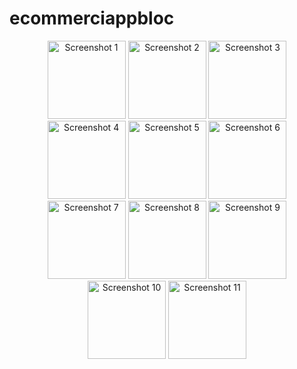 # ecommerciappbloc
<p align="center">
  <img src="https://user-images.githubusercontent.com/115031668/235683463-096c2241-f083-4af3-bcd1-92b01ce239c4.PNG" width="125" alt="Screenshot 1">
  <img src="https://user-images.githubusercontent.com/115031668/235683466-bb979a7b-bcef-456c-ae4a-221a472ba152.PNG" width="125" alt="Screenshot 2">
  <img src="https://user-images.githubusercontent.com/115031668/235683473-e39f2e5e-12db-4887-aa6c-78fac49df8e1.PNG" width="125" alt="Screenshot 3">
  <img src="https://user-images.githubusercontent.com/115031668/235683487-679e46b5-83da-4600-9397-dc5a7af95fc1.PNG" width="125" alt="Screenshot 4">
  <img src="https://user-images.githubusercontent.com/115031668/235683500-6d488ac0-356a-4db3-8239-06b4e38a0229.PNG" width="125" alt="Screenshot 5">
  <img src="https://user-images.githubusercontent.com/115031668/235683509-bded9f34-26f9-4965-afad-95afa0dd4ae3.PNG" width="125" alt="Screenshot 6">
  <img src="https://user-images.githubusercontent.com/115031668/235683517-d93c6380-c5e8-4173-ac84-4a8277688097.PNG" width="125" alt="Screenshot 7">
  <img src="https://user-images.githubusercontent.com/115031668/235683532-f3292edb-2f60-445a-9435-d84c02292d19.PNG" width="125" alt="Screenshot 8">
  <img src="https://user-images.githubusercontent.com/115031668/235683540-82137ac2-822a-4581-bcb9-727a7f0993ca.PNG" width="125" alt="Screenshot 9">
  <img src="https://user-images.githubusercontent.com/115031668/235683634-45161ec7-335c-4489-9279-1c79fa6c3db1.PNG" width="125" alt="Screenshot 10">
  <img src="https://user-images.githubusercontent.com/115031668/235683652-57563ea5-217f-49e2-8e62-5f7a0831c312.PNG" width="125" alt="Screenshot 11">
</p>
